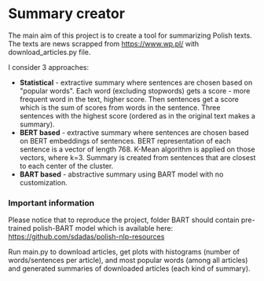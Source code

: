 # Summary creator
The main aim of this project is to create a tool for summarizing Polish texts. The texts are news scrapped from https://www.wp.pl/ with download_articles.py file. 

I consider 3 approaches:
- **Statistical** - extractive summary where sentences are chosen based on "popular words". Each word (excluding stopwords) gets a score - more frequent word in the text, higher score. Then sentences get a score which is the sum of scores from words in the sentence. Three sentences with the highest score (ordered as in the original text makes a summary).
- **BERT based** - extractive summary where sentences are chosen based on BERT embeddings of sentences. BERT representation of each sentence is a vector of length 768. K-Mean algorithm is applied on those vectors, where k=3. Summary is created from sentences that are closest to each center of the cluster.
- **BART based** - abstractive summary using BART model with no customization.

### Important information
Please notice that to reproduce the project, folder BART should contain pre-trained polish-BART model which 
is available here: https://github.com/sdadas/polish-nlp-resources

Run main.py to download articles, get plots with histograms (number of words/sentences per article), and most popular 
words (among all articles) and generated summaries of downloaded articles (each kind of summary).
